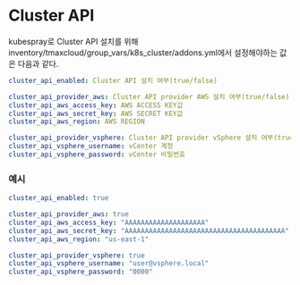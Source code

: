 # Cluster API

kubespray로 Cluster API 설치를 위해 inventory/tmaxcloud/group_vars/k8s_cluster/addons.yml에서 설정해야하는 값은 다음과 같다.

```yml
cluster_api_enabled: Cluster API 설치 여부(true/false)

cluster_api_provider_aws: Cluster API provider AWS 설치 여부(true/false)
cluster_api_aws_access_key: AWS ACCESS KEY값
cluster_api_aws_secret_key: AWS SECRET KEY값
cluster_api_aws_region: AWS REGION

cluster_api_provider_vsphere: Cluster API provider vSphere 설치 여부(true/false)
cluster_api_vsphere_username: vCenter 계정
cluster_api_vsphere_password: vCenter 비밀번호
```


### 예시
```yml
cluster_api_enabled: true

cluster_api_provider_aws: true
cluster_api_aws_access_key: "AAAAAAAAAAAAAAAAAAAA"
cluster_api_aws_secret_key: "AAAAAAAAAAAAAAAAAAAAAAAAAAAAAAAAAAAAAAAA"
cluster_api_aws_region: "us-east-1"

cluster_api_provider_vsphere: true
cluster_api_vsphere_username: "user@vsphere.local" 
cluster_api_vsphere_password: "0000"
```
